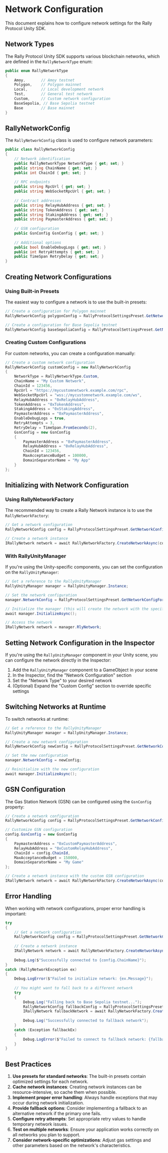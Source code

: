 # Network Configuration

This document explains how to configure network settings for the Rally Protocol Unity SDK.

## Network Types

The Rally Protocol Unity SDK supports various blockchain networks, which are defined in the `RallyNetworkType` enum:

```csharp
public enum RallyNetworkType
{
    Amoy,       // Amoy testnet
    Polygon,    // Polygon mainnet
    Local,      // Local development network
    Test,       // General test network
    Custom,     // Custom network configuration
    BaseSepolia, // Base Sepolia testnet
    Base        // Base mainnet
}
```

## RallyNetworkConfig

The `RallyNetworkConfig` class is used to configure network parameters:

```csharp
public class RallyNetworkConfig
{
    // Network identification
    public RallyNetworkType NetworkType { get; set; }
    public string ChainName { get; set; }
    public int ChainId { get; set; }
    
    // RPC endpoints
    public string RpcUrl { get; set; }
    public string WebSocketRpcUrl { get; set; }
    
    // Contract addresses
    public string RelayHubAddress { get; set; }
    public string TokenAddress { get; set; }
    public string StakingAddress { get; set; }
    public string PaymasterAddress { get; set; }
    
    // GSN configuration
    public GsnConfig GsnConfig { get; set; }
    
    // Additional options
    public bool EnableDebugLogs { get; set; }
    public int RetryAttempts { get; set; }
    public TimeSpan RetryDelay { get; set; }
}
```

## Creating Network Configurations

### Using Built-in Presets

The easiest way to configure a network is to use the built-in presets:

```csharp
// Create a configuration for Polygon mainnet
RallyNetworkConfig polygonConfig = RallyProtocolSettingsPreset.GetNetworkConfigFor(RallyNetworkType.Polygon);

// Create a configuration for Base Sepolia testnet
RallyNetworkConfig baseSepoliaConfig = RallyProtocolSettingsPreset.GetNetworkConfigFor(RallyNetworkType.BaseSepolia);
```

### Creating Custom Configurations

For custom networks, you can create a configuration manually:

```csharp
// Create a custom network configuration
RallyNetworkConfig customConfig = new RallyNetworkConfig
{
    NetworkType = RallyNetworkType.Custom,
    ChainName = "My Custom Network",
    ChainId = 123456,
    RpcUrl = "https://mycustomnetwork.example.com/rpc",
    WebSocketRpcUrl = "wss://mycustomnetwork.example.com/ws",
    RelayHubAddress = "0xRelayHubAddress",
    TokenAddress = "0xTokenAddress",
    StakingAddress = "0xStakingAddress",
    PaymasterAddress = "0xPaymasterAddress",
    EnableDebugLogs = true,
    RetryAttempts = 3,
    RetryDelay = TimeSpan.FromSeconds(2),
    GsnConfig = new GsnConfig
    {
        PaymasterAddress = "0xPaymasterAddress",
        RelayHubAddress = "0xRelayHubAddress",
        ChainId = 123456,
        MaxAcceptanceBudget = 100000,
        DomainSeparatorName = "My App"
    }
};
```

## Initializing with Network Configuration

### Using RallyNetworkFactory

The recommended way to create a Rally Network instance is to use the `RallyNetworkFactory`:

```csharp
// Get a network configuration
RallyNetworkConfig config = RallyProtocolSettingsPreset.GetNetworkConfigFor(RallyNetworkType.Polygon);

// Create a network instance
IRallyNetwork network = await RallyNetworkFactory.CreateNetworkAsync(config);
```

### With RallyUnityManager

If you're using the Unity-specific components, you can set the configuration on the `RallyUnityManager`:

```csharp
// Get a reference to the RallyUnityManager
RallyUnityManager manager = RallyUnityManager.Instance;

// Set the network configuration
manager.NetworkConfig = RallyProtocolSettingsPreset.GetNetworkConfigFor(RallyNetworkType.Base);

// Initialize the manager (this will create the network with the specified configuration)
await manager.InitializeAsync();

// Access the network
IRallyNetwork network = manager.RlyNetwork;
```

## Setting Network Configuration in the Inspector

If you're using the `RallyUnityManager` component in your Unity scene, you can configure the network directly in the Inspector:

1. Add the `RallyUnityManager` component to a GameObject in your scene
2. In the Inspector, find the "Network Configuration" section
3. Set the "Network Type" to your desired network
4. (Optional) Expand the "Custom Config" section to override specific settings

## Switching Networks at Runtime

To switch networks at runtime:

```csharp
// Get a reference to the RallyUnityManager
RallyUnityManager manager = RallyUnityManager.Instance;

// Create a new network configuration
RallyNetworkConfig newConfig = RallyProtocolSettingsPreset.GetNetworkConfigFor(RallyNetworkType.Base);

// Set the new configuration
manager.NetworkConfig = newConfig;

// Reinitialize with the new configuration
await manager.InitializeAsync();
```

## GSN Configuration

The Gas Station Network (GSN) can be configured using the `GsnConfig` property:

```csharp
// Create a network configuration
RallyNetworkConfig config = RallyProtocolSettingsPreset.GetNetworkConfigFor(RallyNetworkType.Polygon);

// Customize GSN configuration
config.GsnConfig = new GsnConfig
{
    PaymasterAddress = "0xCustomPaymasterAddress",
    RelayHubAddress = "0xCustomRelayHubAddress",
    ChainId = config.ChainId,
    MaxAcceptanceBudget = 150000,
    DomainSeparatorName = "My Game"
};

// Create a network instance with the custom GSN configuration
IRallyNetwork network = await RallyNetworkFactory.CreateNetworkAsync(config);
```

## Error Handling

When working with network configurations, proper error handling is important:

```csharp
try
{
    // Get a network configuration
    RallyNetworkConfig config = RallyProtocolSettingsPreset.GetNetworkConfigFor(RallyNetworkType.Polygon);
    
    // Create a network instance
    IRallyNetwork network = await RallyNetworkFactory.CreateNetworkAsync(config);
    
    Debug.Log($"Successfully connected to {config.ChainName}");
}
catch (RallyNetworkException ex)
{
    Debug.LogError($"Failed to initialize network: {ex.Message}");
    
    // You might want to fall back to a different network
    try
    {
        Debug.Log("Falling back to Base Sepolia testnet...");
        RallyNetworkConfig fallbackConfig = RallyProtocolSettingsPreset.GetNetworkConfigFor(RallyNetworkType.BaseSepolia);
        IRallyNetwork fallbackNetwork = await RallyNetworkFactory.CreateNetworkAsync(fallbackConfig);
        
        Debug.Log("Successfully connected to fallback network");
    }
    catch (Exception fallbackEx)
    {
        Debug.LogError($"Failed to connect to fallback network: {fallbackEx.Message}");
    }
}
```

## Best Practices

1. **Use presets for standard networks**: The built-in presets contain optimized settings for each network.
2. **Cache network instances**: Creating network instances can be resource-intensive, so cache them when possible.
3. **Implement proper error handling**: Always handle exceptions that may occur during network initialization.
4. **Provide fallback options**: Consider implementing a fallback to an alternative network if the primary one fails.
5. **Configure retry attempts**: Set appropriate retry values to handle temporary network issues.
6. **Test on multiple networks**: Ensure your application works correctly on all networks you plan to support.
7. **Consider network-specific optimizations**: Adjust gas settings and other parameters based on the network's characteristics.
